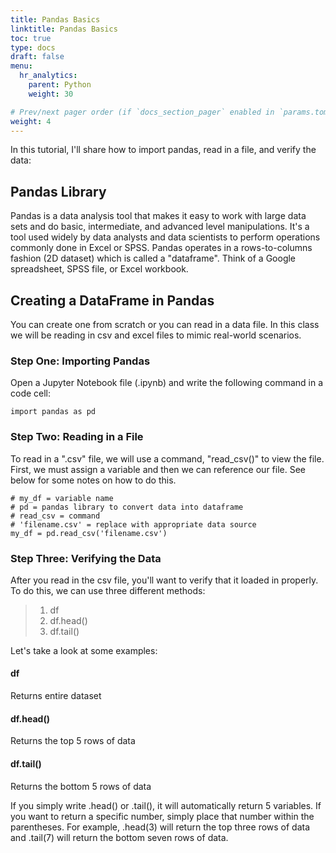 ```yaml
---
title: Pandas Basics
linktitle: Pandas Basics
toc: true
type: docs
draft: false
menu:
  hr_analytics:
    parent: Python
    weight: 30

# Prev/next pager order (if `docs_section_pager` enabled in `params.toml`)
weight: 4
---
```


In this tutorial, I'll share how to import pandas, read in a file, and verify the data:

## Pandas Library

Pandas is a data analysis tool that makes it easy to work with large data sets and do basic, intermediate, and advanced level manipulations. It's a tool used widely by data analysts and data scientists to perform operations commonly done in Excel or SPSS. Pandas operates in a rows-to-columns fashion (2D dataset) which is called a "dataframe". Think of a Google spreadsheet, SPSS file, or Excel workbook.

## Creating a DataFrame in Pandas

You can create one from scratch or you can read in a data file. In this class we will be reading in csv and excel files to mimic real-world scenarios. 

### Step One: Importing Pandas

Open a Jupyter Notebook file (.ipynb) and write the following command in a code cell: 

```
import pandas as pd
```

### Step Two: Reading in a File

To read in a ".csv" file, we will use a command, "read_csv()" to view the file. First, we must assign a variable and then we can reference our file. See below for some notes on how to do this.

```
# my_df = variable name
# pd = pandas library to convert data into dataframe
# read_csv = command
# 'filename.csv' = replace with appropriate data source
my_df = pd.read_csv('filename.csv')
```

### Step Three: Verifying the Data 

After you read in the csv file, you'll want to verify that it loaded in properly. To do this, we can use three different methods:

> 1. df
> 2. df.head()
> 3. df.tail()

Let's take a look at some examples:

#### df

Returns entire dataset

#### df.head()

Returns the top 5 rows of data

#### df.tail()

Returns the bottom 5 rows of data

If you simply write .head() or .tail(), it will automatically return 5 variables. If you want to return a specific number, simply place that number within the parentheses. For example, .head(3) will return the top three rows of data and .tail(7) will return the bottom seven rows of data.